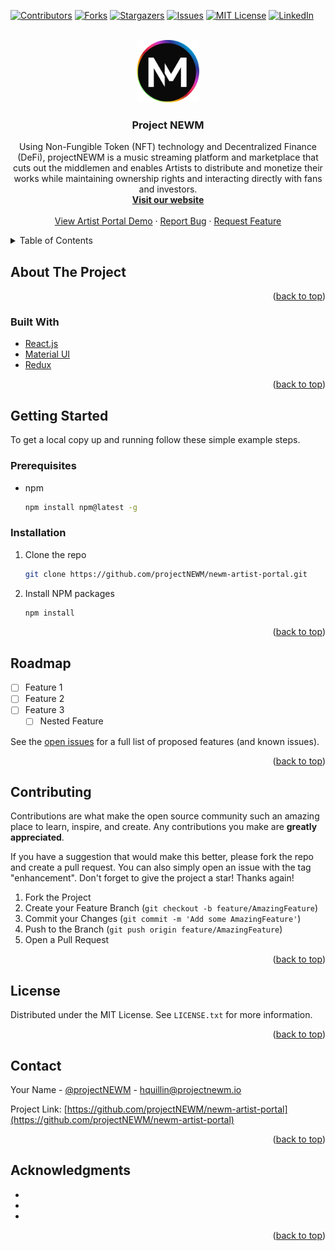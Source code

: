 <div id="top"></div>

<!-- PROJECT SHIELDS -->
<!--
*** I'm using markdown "reference style" links for readability.
*** Reference links are enclosed in brackets [ ] instead of parentheses ( ).
*** See the bottom of this document for the declaration of the reference variables
*** for contributors-url, forks-url, etc. This is an optional, concise syntax you may use.
*** https://www.markdownguide.org/basic-syntax/#reference-style-links
--> 
[![Contributors][contributors-shield]][contributors-url]
[![Forks][forks-shield]][forks-url]
[![Stargazers][stars-shield]][stars-url]
[![Issues][issues-shield]][issues-url]
[![MIT License][license-shield]][license-url]
[![LinkedIn][linkedin-shield]][linkedin-url]



<!-- PROJECT LOGO -->
<br />
<div align="center">
  <a href="https://projectnewm.io/">
    <img src="./src/assets/images/NEWM-logo.png" alt="Logo" width="100" height="100">
  </a>

<h3 align="center">Project NEWM</h3>

  <p align="center">
    Using Non-Fungible Token (NFT) technology and Decentralized Finance (DeFi), projectNEWM is a music streaming platform and marketplace that cuts out the middlemen and enables Artists to distribute and monetize their works while maintaining ownership rights and interacting directly with fans and investors.
    <br />
    <a href="https://projectnewm.io/"><strong>Visit our website</strong></a>
    <br />
    <br />
    <a href="newm-artist-portal.web.app/">View Artist Portal Demo</a>
    ·
    <a href="https://github.com/projectNEWM/newm-artist-portal/issues">Report Bug</a>
    ·
    <a href="https://github.com/projectNEWM/newm-artist-portal/issues">Request Feature</a>
  </p>
</div>



<!-- TABLE OF CONTENTS -->
<details>
  <summary>Table of Contents</summary>
  <ol>
    <li>
      <a href="#about-the-project">About The Project</a>
      <ul>
        <li><a href="#built-with">Built With</a></li>
      </ul>
    </li>
    <li>
      <a href="#getting-started">Getting Started</a>
      <ul>
        <li><a href="#prerequisites">Prerequisites</a></li>
        <li><a href="#installation">Installation</a></li>
      </ul>
    </li>
    <li><a href="#roadmap">Roadmap</a></li>
    <li><a href="#contributing">Contributing</a></li>
    <li><a href="#license">License</a></li>
    <li><a href="#contact">Contact</a></li>
    <li><a href="#acknowledgments">Acknowledgments</a></li>
  </ol>
</details>



<!-- ABOUT THE PROJECT -->
## About The Project
<p align="right">(<a href="#top">back to top</a>)</p>

### Built With

* [React.js](https://reactjs.org/)
* [Material UI](https://mui.com/)
* [Redux](https://redux.js.org/)

<p align="right">(<a href="#top">back to top</a>)</p>

<!-- GETTING STARTED -->
## Getting Started

To get a local copy up and running follow these simple example steps.

### Prerequisites

* npm
  ```sh
  npm install npm@latest -g
  ```

### Installation

1. Clone the repo
   ```sh
   git clone https://github.com/projectNEWM/newm-artist-portal.git
   ```
2. Install NPM packages
   ```sh
   npm install
   ```
<p align="right">(<a href="#top">back to top</a>)</p>

<!-- ROADMAP -->
## Roadmap

- [ ] Feature 1
- [ ] Feature 2
- [ ] Feature 3
    - [ ] Nested Feature

See the [open issues](https://github.com/projectNEWM/newm-artist-portal/issues) for a full list of proposed features (and known issues).

<p align="right">(<a href="#top">back to top</a>)</p>



<!-- CONTRIBUTING -->
## Contributing

Contributions are what make the open source community such an amazing place to learn, inspire, and create. Any contributions you make are **greatly appreciated**.

If you have a suggestion that would make this better, please fork the repo and create a pull request. You can also simply open an issue with the tag "enhancement".
Don't forget to give the project a star! Thanks again!

1. Fork the Project
2. Create your Feature Branch (`git checkout -b feature/AmazingFeature`)
3. Commit your Changes (`git commit -m 'Add some AmazingFeature'`)
4. Push to the Branch (`git push origin feature/AmazingFeature`)
5. Open a Pull Request

<p align="right">(<a href="#top">back to top</a>)</p>



<!-- LICENSE -->
## License

Distributed under the MIT License. See `LICENSE.txt` for more information.

<p align="right">(<a href="#top">back to top</a>)</p>



<!-- CONTACT -->
## Contact

Your Name - [@projectNEWM](https://twitter.com/projectNEWM) - hquillin@projectnewm.io

Project Link: [https://github.com/projectNEWM/newm-artist-portal](https://github.com/projectNEWM/newm-artist-portal)

<p align="right">(<a href="#top">back to top</a>)</p>



<!-- ACKNOWLEDGMENTS -->
## Acknowledgments

* []()
* []()
* []()

<p align="right">(<a href="#top">back to top</a>)</p>



<!-- MARKDOWN LINKS & IMAGES -->
<!-- https://www.markdownguide.org/basic-syntax/#reference-style-links -->
[contributors-shield]: https://img.shields.io/github/contributors/projectNEWM/newm-artist-portal.svg?style=for-the-badge
[contributors-url]: https://github.com/projectNEWM/newm-artist-portal/graphs/contributors
[forks-shield]: https://img.shields.io/github/forks/projectNEWM/newm-artist-portal.svg?style=for-the-badge
[forks-url]: https://github.com/projectNEWM/newm-artist-portal/network/members
[stars-shield]: https://img.shields.io/github/stars/projectNEWM/newm-artist-portal.svg?style=for-the-badge
[stars-url]: https://github.com/projectNEWM/newm-artist-portal/stargazers
[issues-shield]: https://img.shields.io/github/issues/projectNEWM/newm-artist-portal.svg?style=for-the-badge
[issues-url]: https://github.com/projectNEWM/newm-artist-portal/issues
[license-shield]: https://img.shields.io/github/license/projectNEWM/newm-artist-portal.svg?style=for-the-badge
[license-url]: https://github.com/projectNEWM/newm-artist-portal/blob/master/LICENSE.txt
[linkedin-shield]: https://img.shields.io/badge/-LinkedIn-black.svg?style=for-the-badge&logo=linkedin&colorB=555
[linkedin-url]: https://linkedin.com/in/projectNEWM
[product-screenshot]: images/screenshot.png